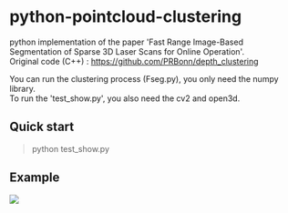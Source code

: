 # python-pointcloud-clustering
python implementation of the paper 'Fast Range Image-Based Segmentation of Sparse 3D Laser Scans for Online Operation'.  
Original code (C++) : https://github.com/PRBonn/depth_clustering 

You can run the clustering process (Fseg.py), you only need the numpy library.  
To run the 'test_show.py', you also need the cv2 and open3d.

## Quick start
> python test_show.py


## Example
![][png]

[png]: example.png
